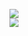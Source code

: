 [![](https://img.shields.io/badge/Made%20With-Github%20Spray-lightgrey.svg?style=for-the-badge&logo=github)](https://github.com/Annihil/github-spray#4057)  
[![](https://i.imgur.com/2DrTn0Z.gif)](https://github.com/Annihil/github-spray)